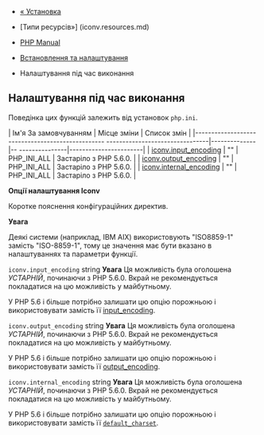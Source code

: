 - [« Установка](iconv.installation.md)
- [Типи ресурсів»] (iconv.resources.md)

- [PHP Manual](index.md)
- [Встановлення та налаштування](iconv.setup.md)
- Налаштування під час виконання

## Налаштування під час виконання

Поведінка цих функцій залежить від установок `php.ini`.

| Ім'я За замовчуванням | Місце зміни | Список змін |
|------------------------------------------------- --------------------------------|--------------|-- ---------------|-----------------------|
| [iconv.input_encoding](iconv.configuration.md#ini.iconv.input-encoding) | "" | PHP_INI_ALL | Застаріло з PHP 5.6.0. |
| [iconv.output_encoding](iconv.configuration.md#ini.iconv.output-encoding) | "" | PHP_INI_ALL | Застаріло з PHP 5.6.0. |
| [iconv.internal_encoding](iconv.configuration.md#ini.iconv.internal-encoding) | "" | PHP_INI_ALL | Застаріло з PHP 5.6.0. |

**Опції налаштування Iconv**

Коротке пояснення конфігураційних директив.

**Увага**

Деякі системи (наприклад, IBM AIX) використовують "ISO8859-1" замість
"ISO-8859-1", тому це значення має бути вказано в налаштуваннях та
параметри функції.

`iconv.input_encoding` string
**Увага**
Ця можливість була оголошена *УСТАРНІЙ*, починаючи з PHP 5.6.0.
Вкрай не рекомендується покладатися на цю можливість у майбутньому.

У PHP 5.6 і більше потрібно залишати цю опцію порожньою і використовувати замість
її [input_encoding](ini.core.md#ini.input-encoding).

`iconv.output_encoding` string
**Увага**
Ця можливість була оголошена *УСТАРНІЙ*, починаючи з PHP 5.6.0.
Вкрай не рекомендується покладатися на цю можливість у майбутньому.

У PHP 5.6 і більше потрібно залишати цю опцію порожньою і використовувати замість
її [output_encoding](ini.core.md#ini.output-encoding).

`iconv.internal_encoding` string
**Увага**
Ця можливість була оголошена *УСТАРНІЙ*, починаючи з PHP 5.6.0.
Вкрай не рекомендується покладатися на цю можливість у майбутньому.

У PHP 5.6 і більше потрібно залишати цю опцію порожньою і використовувати замість
її [`default_charset`](ini.core.md#ini.default-charset).
